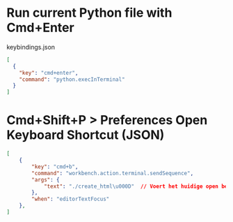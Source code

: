 # Run current Python file with Cmd+Enter
keybindings.json
```json
[
  {
    "key": "cmd+enter",
    "command": "python.execInTerminal"
  }
]
```

# Cmd+Shift+P > Preferences Open Keyboard Shortcut (JSON)
```json
[
    {
        "key": "cmd+b",
        "command": "workbench.action.terminal.sendSequence",
        "args": {
            "text": "./create_html\u000D"  // Voert het huidige open bestand uit
        },
        "when": "editorTextFocus"
    },
]
```
